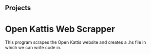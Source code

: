 ## Projects

# Open Kattis Web Scrapper

This program scrapes the Open Kattis website and creates a .hs file in which we can write code in.

